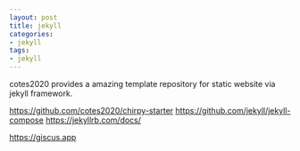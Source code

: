 ```yaml
---
layout: post
title: jekyll
categories:
- jekyll
tags:
- jekyll
---
```



cotes2020 provides a amazing template repository for static website via jekyll framework.

https://github.com/cotes2020/chirpy-starter
https://github.com/jekyll/jekyll-compose
https://jekyllrb.com/docs/

https://giscus.app